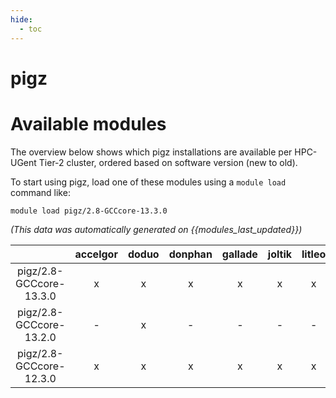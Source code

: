 ```yaml
---
hide:
  - toc
---
```


pigz
====

# Available modules


The overview below shows which pigz installations are available per HPC-UGent Tier-2 cluster, ordered based on software version (new to old).

To start using pigz, load one of these modules using a `module load` command like:

```shell
module load pigz/2.8-GCCcore-13.3.0
```

*(This data was automatically generated on {{modules_last_updated}})*

| |accelgor|doduo|donphan|gallade|joltik|litleo|shinx|
| :---: | :---: | :---: | :---: | :---: | :---: | :---: | :---: |
|pigz/2.8-GCCcore-13.3.0|x|x|x|x|x|x|x|
|pigz/2.8-GCCcore-13.2.0|-|x|-|-|-|-|-|
|pigz/2.8-GCCcore-12.3.0|x|x|x|x|x|x|x|

